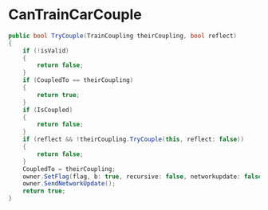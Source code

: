 <Badge type="danger" text="Carbon Compatible"/><Badge type="warning" text="Oxide Compatible"/>
# CanTrainCarCouple
```csharp
public bool TryCouple(TrainCoupling theirCoupling, bool reflect)
{
	if (!isValid)
	{
		return false;
	}
	if (CoupledTo == theirCoupling)
	{
		return true;
	}
	if (IsCoupled)
	{
		return false;
	}
	if (reflect && !theirCoupling.TryCouple(this, reflect: false))
	{
		return false;
	}
	CoupledTo = theirCoupling;
	owner.SetFlag(flag, b: true, recursive: false, networkupdate: false);
	owner.SendNetworkUpdate();
	return true;
}

```
